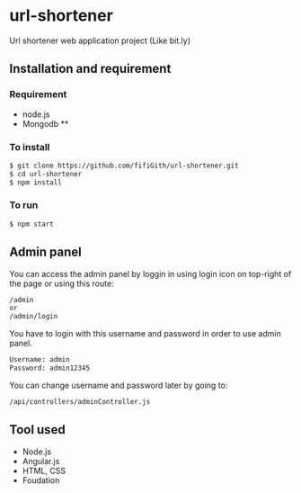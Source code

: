 # url-shortener
Url shortener web application project (Like bit.ly)

## Installation and requirement

### Requirement
- node.js
- Mongodb **

### To install
```bash
$ git clone https://github.com/fifiGith/url-shortener.git
$ cd url-shortener
$ npm install
```
### To run
```bash
$ npm start
```

## Admin panel

You can access the admin panel by loggin in using login icon on top-right of the page or using this route:
```bash
/admin
or
/admin/login
```

You have to login with this username and password in order to use admin panel.
```bash
Username: admin
Password: admin12345
```

You can change username and password later by going to:
```bash
/api/controllers/adminController.js
```

## Tool used
- Node.js
- Angular.js
- HTML, CSS
- Foudation